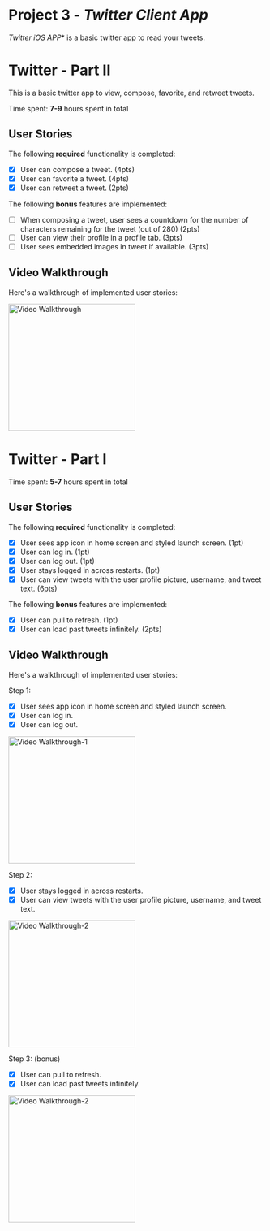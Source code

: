 # Project 3 - *Twitter Client App*

*Twitter iOS APP** is a basic twitter app to read your tweets.

# Twitter - Part II

This is a basic twitter app to view, compose, favorite, and retweet tweets.

Time spent: **7-9** hours spent in total

## User Stories

The following **required** functionality is completed:

- [x] User can compose a tweet. (4pts)
- [x] User can favorite a tweet. (4pts)
- [x] User can retweet a tweet. (2pts)

The following **bonus** features are implemented:

- [ ] When composing a tweet, user sees a countdown for the number of characters remaining for the tweet (out of 280) (2pts)
- [ ] User can view their profile in a profile tab. (3pts)
- [ ] User sees embedded images in tweet if available. (3pts)

## Video Walkthrough

Here's a walkthrough of implemented user stories:

<img src='http://g.recordit.co/FRy3XEeUeg.gif' title='Video Walkthrough' width='250' alt='Video Walkthrough' />


# Twitter - Part I
Time spent: **5-7** hours spent in total

## User Stories

The following **required** functionality is completed:

- [x] User sees app icon in home screen and styled launch screen. (1pt)
- [x] User can log in. (1pt)
- [x] User can log out. (1pt)
- [x] User stays logged in across restarts. (1pt)
- [x] User can view tweets with the user profile picture, username, and tweet text. (6pts)

The following **bonus** features are implemented:

- [x] User can pull to refresh. (1pt)
- [x] User can load past tweets infinitely. (2pts)

## Video Walkthrough

Here's a walkthrough of implemented user stories:

Step 1:
- [x] User sees app icon in home screen and styled launch screen.
- [x] User can log in.
- [x] User can log out.

<img src='https://github.com/xulinxi/Twitter-iOS-App/blob/c7d4603923972efc3541c845bcc84026dd6fe793/Twitter-iOS-Step1.gif' width='250' alt='Video Walkthrough-1' />


Step 2:
- [x] User stays logged in across restarts.
- [x] User can view tweets with the user profile picture, username, and tweet text.

<img src='https://github.com/xulinxi/Twitter-iOS-App/blob/a307bd8c75a7c9e244a1be199714446ce8e732e0/Twitter-iOS-Step2.gif' width='250' alt='Video Walkthrough-2' />

Step 3: (bonus)
- [x] User can pull to refresh. 
- [x] User can load past tweets infinitely. 

<img src='https://github.com/xulinxi/Twitter-iOS-App/blob/5b1fcc008e6db442273a138556c083e8d44c482f/Twitter-iOS-Step3.gif' width='250' alt='Video Walkthrough-2' />
                                                                                                                                           
                                                                                                                                           
                                                                                                                                           


